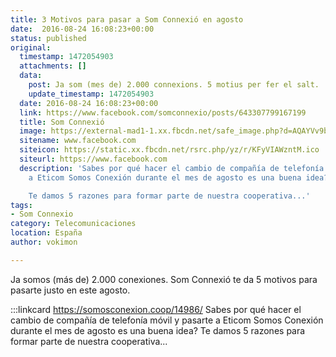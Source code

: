 ```yaml
---
title: 3 Motivos para pasar a Som Connexió en agosto
date:  2016-08-24 16:08:23+00:00
status: published
original:
  timestamp: 1472054903
  attachments: []
  data:
    post: Ja som (mes de) 2.000 connexions. 5 motius per fer el salt.
    update_timestamp: 1472054903
  date: 2016-08-24 16:08:23+00:00
  link: https://www.facebook.com/somconnexio/posts/643307799167199
  title: Som Connexió
  image: https://external-mad1-1.xx.fbcdn.net/safe_image.php?d=AQAYVv9bUi_Cd4t2&w=300&h=300&url=https%3A%2F%2Feticom.coop%2Fwp-content%2Fuploads%2F2016%2F08%2FUntitled-design-300x300.jpg&cfs=1&_nc_hash=AQBR-BDC4Hds-JfQ
  sitename: www.facebook.com
  siteicon: https://static.xx.fbcdn.net/rsrc.php/yz/r/KFyVIAWzntM.ico
  siteurl: https://www.facebook.com
  description: 'Sabes por qué hacer el cambio de compañía de telefonía móvil y pasarte
    a Eticom Somos Conexión durante el mes de agosto es una buena idea?

    Te damos 5 razones para formar parte de nuestra cooperativa...'
tags:
- Som Connexio
category: Telecomunicaciones
location: España
author: vokimon

---
```

Ja somos (más de) 2.000 conexiones.
Som Connexió te da 5 motivos para pasarte justo en este agosto.

:::linkcard https://somosconexion.coop/14986/
    Sabes por qué hacer el cambio de compañía de telefonía móvil y pasarte a Eticom Somos Conexión durante el mes de agosto es una buena idea?    Te damos 5 razones para formar parte de nuestra cooperativa...

